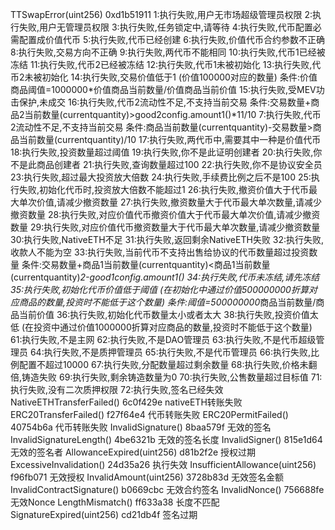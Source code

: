 TTSwapError(uint256) 0xd1b51911
1:执行失败,用户无市场超级管理员权限
2:执行失败,用户无管理员权限
3:执行失败,任务锁定中,请等待
4:执行失败,代币配置必需配置成价值代币
5:执行失败,代币已经创建
6:执行失败,价值代币合约参数不正确
8:执行失败,交易方向不正确
9:执行失败,两代币不能相同
10:执行失败,代币1已经被冻结
11:执行失败,代币2已经被冻结
12:执行失败,代币1未被初始化
13:执行失败,代币2未被初始化
14:执行失败,交易价值低于1 (价值100000对应的数量)
    条件:价值商品阈值=1000000*价值商品当前数量/价值商品当前价值
15:执行失败,受MEV功击保护,未成交
16:执行失败,代币2流动性不足,不支持当前交易
    条件:交易数量+商品2当前数量(currentquantity)>good2config.amount1()*11/10
7:执行失败,代币2流动性不足,不支持当前交易
    条件:商品当前数量(currentquantity)-交易数量>商品当前数量(currentquantity)/10
17:执行失败,两代币中,需要其中一种是价值代币
18:执行失败,投资数量超过阈值
19:执行失败,你不是此证明创建者
20:执行失败,你不是此商品创建者
21:执行失败,查询数量超过100
22:执行失败,你不是协议安全员
23:执行失败,超过最大投资放大倍数
24:执行失败,手续费比例之后不是100
25:执行失败,初始化代币时,投资放大倍数不能超过1
26:执行失败,撤资价值大于代币最大单次价值,请减少撤资数量
27:执行失败,撤资数量大于代币最大单次数量,请减少撤资数量
28:执行失败,对应价值代币撤资价值大于代币最大单次价值,请减少撤资数量
29:执行失败,对应价值代币撤资数量大于代币最大单次数量,请减少撤资数量
30:执行失败,NativeETH不足
31:执行失败,返回剩余NativeETH失败
32:执行失败,收款人不能为空
33:执行失败,当前代币不支持出售给协议的代币数量超过投资数量
    条件:交易数量+商品1当前数量(currentquantity)<商品1当前数量(currentquantity)*2-good1config.amount1()
34:执行失败,代币未冻结,请先冻结
35:执行失败,初始化代币价值低于阈值  (在初始化中通过价值500000000折算对应商品的数量,投资时不能低于这个数量)
    条件:阈值=500000000*商品当前数量/商品当前价值
36:执行失败,初始化代币数量太小或者太大
38:执行失败,投资价值太低 (在投资中通过价值1000000折算对应商品的数量,投资时不能低于这个数量)
61:执行失败,不是主网
62:执行失败,不是DAO管理员
63:执行失败,不是代币超级管理员
64:执行失败,不是质押管理员
65:执行失败,不是代币管理员
66:执行失败,比例配置不超过10000
67:执行失败,分配数量超过剩余数量
68:执行失败,价格未翻倍,铸造失败
69:执行失败,剩余铸造数量为0
70:执行失败,公售数量超过目标值
71:执行失败,没有二次质押权限
72:执行失败,签名已经失效
NativeETHTransferFailed()          6c0f429e   nativeETH转账失败
ERC20TransferFailed()              f27f64e4   代币转账失败
ERC20PermitFailed()                40754b6a   代币转账失败
InvalidSignature()                 8baa579f   无效的签名
InvalidSignatureLength()           4be6321b   无效的签名长度
InvalidSigner()                    815e1d64   无效的签名者
AllowanceExpired(uint256)          d81b2f2e   授权过期
ExcessiveInvalidation()            24d35a26   执行失效
InsufficientAllowance(uint256)     f96fb071   无效授权
InvalidAmount(uint256)             3728b83d   无效签名金额
InvalidContractSignature()         b0669cbc   无效合约签名
InvalidNonce()                     756688fe   无效Nonce
LengthMismatch()                   ff633a38   长度不匹配
SignatureExpired(uint256)          cd21db4f   签名过期